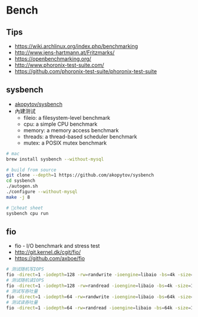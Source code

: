 # Bench

## Tips

* https://wiki.archlinux.org/index.php/benchmarking
* http://www.jens-hartmann.at/Fritzmarks/
* https://openbenchmarking.org/
* http://www.phoronix-test-suite.com/
* https://github.com/phoronix-test-suite/phoronix-test-suite

## sysbench
* [akopytov/sysbench](https://github.com/akopytov/sysbench)
* 內建测试
  * fileio: a filesystem-level benchmark
  * cpu: a simple CPU benchmark
  * memory: a memory access benchmark
  * threads: a thread-based scheduler benchmark
  * mutex: a POSIX mutex benchmark


```bash
# mac
brew install sysbench --without-mysql

# build from source
git clone --depth=1 https://github.com/akopytov/sysbench
cd sysbench
./autogen.sh
./configure --without-mysql
make -j 8

# cheat sheet
sysbench cpu run
```

## fio
* fio - I/O benchmark and stress test
* http://git.kernel.dk/cgit/fio/
* https://github.com/axboe/fio

```bash
# 测试随机写IOPS
fio -direct=1 -iodepth=128 -rw=randwrite -ioengine=libaio -bs=4k -size=10G -numjobs=1 -runtime=1000 -group_reporting -name=/path/testfile
# 测试随机读IOPS
fio -direct=1 -iodepth=128 -rw=randread -ioengine=libaio -bs=4k -size=10G -numjobs=1 -runtime=1000 -group_reporting -name=/path/testfile
# 测试写吞吐量
fio -direct=1 -iodepth=64 -rw=randwrite -ioengine=libaio -bs=64k -size=10G -numjobs=1 -runtime=1000 -group_reporting -name=/path/testfile
# 测试读吞吐量
fio -direct=1 -iodepth=64 -rw=randread -ioengine=libaio -bs=64k -size=10G -numjobs=1 -runtime=1000 -group_reporting -name=/path/testfile
```
